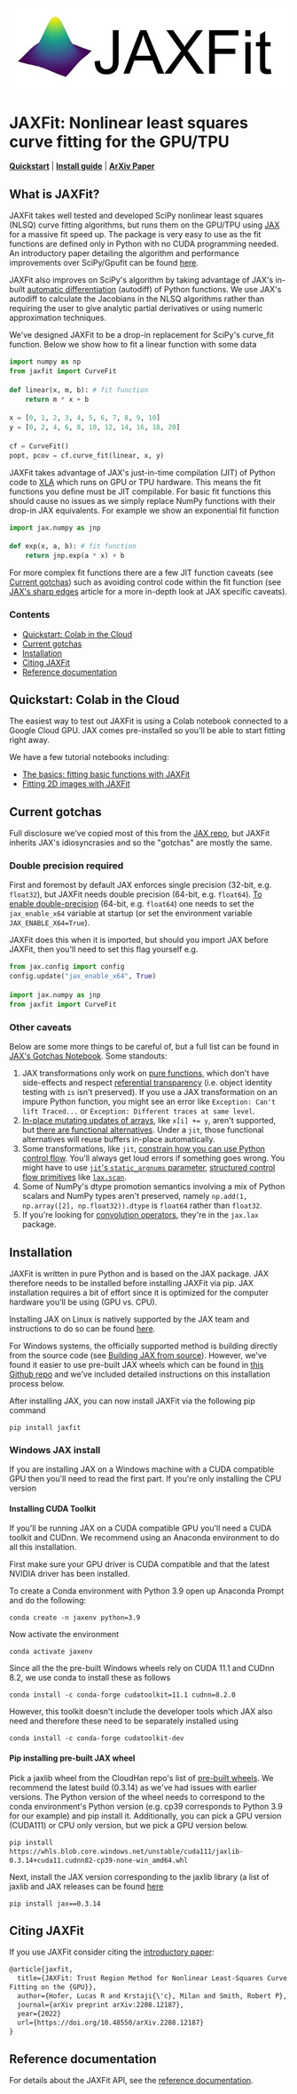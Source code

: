 <div align="center">
<img src="https://github.com/Dipolar-Quantum-Gases/jaxfit/blob/main/images/JAXFit_small.jpg" alt="logo"></img>
</div>

# JAXFit: Nonlinear least squares curve fitting for the GPU/TPU


[**Quickstart**](#quickstart-colab-in-the-cloud)
| [**Install guide**](#installation)
| [**ArXiv Paper**](https://doi.org/10.48550/arXiv.2208.12187)

<!--
| [**Reference docs**](https://youtu.be/xvFZjo5PgG0)
-->

## What is JAXFit?

JAXFit takes well tested and developed SciPy nonlinear least squares (NLSQ) curve fitting algorithms, but runs them on the GPU/TPU using [JAX](https://jax.readthedocs.io/en/latest/notebooks/quickstart.html) for a massive fit speed up. The package is very easy to use as the fit functions are defined only in Python with no CUDA programming needed. An introductory paper detailing the algorithm and performance improvements over SciPy/Gpufit can be found [here](https://doi.org/10.48550/arXiv.2208.12187).

JAXFit also improves on SciPy's algorithm by taking advantage of JAX's in-built [automatic differentiation](https://jax.readthedocs.io/en/latest/notebooks/autodiff_cookbook.html) (autodiff) of Python functions. We use JAX's autodiff to calculate the Jacobians in the NLSQ algorithms rather than requiring the user to give analytic partial derivatives or using numeric approximation techniques.


We've designed JAXFit to be a drop-in replacement for SciPy's curve_fit function. Below we show how to fit a linear function with some data

```python
import numpy as np
from jaxfit import CurveFit

def linear(x, m, b): # fit function
	return m * x + b

x = [0, 1, 2, 3, 4, 5, 6, 7, 8, 9, 10]
y = [0, 2, 4, 6, 8, 10, 12, 14, 16, 18, 20]

cf = CurveFit()
popt, pcov = cf.curve_fit(linear, x, y)
```

JAXFit takes advantage of JAX's just-in-time compilation (JIT) of Python code to [XLA](https://www.tensorflow.org/xla) which runs on GPU or TPU hardware. 
This means the fit functions you define must be JIT compilable. For basic fit functions this should cause no issues as we simply replace NumPy functions
with their drop-in JAX equivalents. For example we show an exponential fit function

```python
import jax.numpy as jnp

def exp(x, a, b): # fit function
	return jnp.exp(a * x) + b
```


For more complex fit functions there are a few JIT function caveats (see [Current gotchas](#current-gotchas)) such as avoiding control code within the fit function (see [JAX's sharp edges](https://jax.readthedocs.io/en/latest/notebooks/Common_Gotchas_in_JAX.html) 
article for a more in-depth look at JAX specific caveats).


### Contents
* [Quickstart: Colab in the Cloud](#quickstart-colab-in-the-cloud)
* [Current gotchas](#current-gotchas)
* [Installation](#installation)
* [Citing JAXFit](#citing-jax)
* [Reference documentation](#reference-documentation)

## Quickstart: Colab in the Cloud
The easiest way to test out JAXFit is using a Colab notebook connected to a Google Cloud GPU. JAX comes pre-installed so you'll be able to start fitting right away.

We have a few tutorial notebooks including:
- [The basics: fitting basic functions with JAXFit](https://colab.research.google.com/github/Dipolar-Quantum-Gases/jaxfit/blob/main/examples/JAXFit%20Quickstart.ipynb)
- [Fitting 2D images with JAXFit](https://colab.research.google.com/github/Dipolar-Quantum-Gases/jaxfit/blob/main/examples/JAXFit%202D%20Gaussian%20Demo.ipynb)

## Current gotchas

Full disclosure we've copied most of this from the [JAX repo](https://github.com/google/jax#current-gotchas), but JAXFit inherits
JAX's idiosyncrasies and so the "gotchas" are mostly the same.

### Double precision required
First and foremost by default JAX enforces single precision (32-bit, e.g. `float32`), but JAXFit needs double precision (64-bit, e.g. `float64`). [To enable
   double-precision](https://jax.readthedocs.io/en/latest/notebooks/Common_Gotchas_in_JAX.html#double-64bit-precision)
   (64-bit, e.g. `float64`) one needs to set the `jax_enable_x64` variable at
   startup (or set the environment variable `JAX_ENABLE_X64=True`). 
   
JAXFit does this when it is imported, but should you import JAX before JAXFit, then you'll need to set this flag yourself e.g.

```python
from jax.config import config
config.update("jax_enable_x64", True)

import jax.numpy as jnp
from jaxfit import CurveFit
```

### Other caveats
Below are some more things to be careful of, but a full list can be found in [JAX's Gotchas
Notebook](https://jax.readthedocs.io/en/latest/notebooks/Common_Gotchas_in_JAX.html).
Some standouts:

1. JAX transformations only work on [pure functions](https://en.wikipedia.org/wiki/Pure_function), which don't have side-effects and respect [referential transparency](https://en.wikipedia.org/wiki/Referential_transparency) (i.e. object identity testing with `is` isn't preserved). If you use a JAX transformation on an impure Python function, you might see an error like `Exception: Can't lift Traced...`  or `Exception: Different traces at same level`.
1. [In-place mutating updates of
   arrays](https://jax.readthedocs.io/en/latest/notebooks/Common_Gotchas_in_JAX.html#in-place-updates), like `x[i] += y`, aren't supported, but [there are functional alternatives](https://jax.readthedocs.io/en/latest/jax.ops.html). Under a `jit`, those functional alternatives will reuse buffers in-place automatically.
1. Some transformations, like `jit`, [constrain how you can use Python control
   flow](https://jax.readthedocs.io/en/latest/notebooks/Common_Gotchas_in_JAX.html#control-flow).
   You'll always get loud errors if something goes wrong. You might have to use
   [`jit`'s `static_argnums`
   parameter](https://jax.readthedocs.io/en/latest/jax.html#just-in-time-compilation-jit),
   [structured control flow
   primitives](https://jax.readthedocs.io/en/latest/jax.lax.html#control-flow-operators)
   like
   [`lax.scan`](https://jax.readthedocs.io/en/latest/_autosummary/jax.lax.scan.html#jax.lax.scan).
1. Some of NumPy's dtype promotion semantics involving a mix of Python scalars
   and NumPy types aren't preserved, namely `np.add(1, np.array([2],
   np.float32)).dtype` is `float64` rather than `float32`.
1. If you're looking for [convolution
   operators](https://jax.readthedocs.io/en/latest/notebooks/convolutions.html),
   they're in the `jax.lax` package.


## Installation

JAXFit is written in pure Python and is based on the JAX package. JAX therefore needs to be installed before installing JAXFit via pip. JAX installation requires 
a bit of effort since it is optimized for the computer hardware you'll be using (GPU vs. CPU). 

Installing JAX on Linux is natively supported by the JAX team and instructions
to do so can be found [here](https://github.com/google/jax#installation). 

For Windows systems, the officially supported method is building directly from the source code (see [Building JAX from source](https://jax.readthedocs.io/en/latest/developer.html#building-from-source)). However, we've found it easier to use pre-built JAX wheels which can be found in [this Github repo](https://github.com/cloudhan/jax-windows-builder) and we've included detailed instructions on this installation process below.

After installing JAX, you can now install JAXFit via the following pip command

```
pip install jaxfit
```

### Windows JAX install

If you are installing JAX on a Windows machine with a CUDA compatible GPU then you'll need to read the first part. If you're only installing the CPU version

#### Installing CUDA Toolkit
If you'll be running JAX on a CUDA compatible GPU you'll need a CUDA toolkit and CUDnn. We recommend using an Anaconda environment to do all this installation.

First make sure your GPU driver is CUDA compatible and that the latest NVIDIA driver has been installed.

To create a Conda environment with Python 3.9 open up Anaconda Prompt and do the following:

```
conda create -n jaxenv python=3.9
```

Now activate the environment

```
conda activate jaxenv
```

Since all the the pre-built Windows wheels rely on CUDA 11.1 and CUDnn 8.2, we use conda to install these as follows

```
conda install -c conda-forge cudatoolkit=11.1 cudnn=8.2.0
```

However, this toolkit doesn't include the developer tools which JAX also need and therefore these need to be separately installed using

```
conda install -c conda-forge cudatoolkit-dev
```

#### Pip installing pre-built JAX wheel

Pick a jaxlib wheel from the CloudHan repo's list of [pre-built wheels](https://whls.blob.core.windows.net/unstable/index.html). We recommend the latest build (0.3.14) as we've had issues with earlier versions. The Python version of the wheel needs to correspond to the conda environment's Python version (e.g. cp39 corresponds to Python 3.9 for our example) and pip install it. Additionally, you can pick a GPU version (CUDA111) or CPU only version, but we pick a GPU version below.

```
pip install https://whls.blob.core.windows.net/unstable/cuda111/jaxlib-0.3.14+cuda11.cudnn82-cp39-none-win_amd64.whl
```

Next, install the JAX version corresponding to the jaxlib library (a list of jaxlib and JAX releases can be found [here](https://github.com/google/jax/blob/main/CHANGELOG.md)

```
pip install jax==0.3.14
```

<!--For more detail on using these pre-built wheels please see the docs.-->


## Citing JAXFit

If you use JAXFit consider citing the [introductory paper](https://doi.org/10.48550/arXiv.2208.12187):

```
@article{jaxfit,
  title={JAXFit: Trust Region Method for Nonlinear Least-Squares Curve Fitting on the {GPU}},
  author={Hofer, Lucas R and Krstaji{\'c}, Milan and Smith, Robert P},
  journal={arXiv preprint arXiv:2208.12187},
  year={2022}
  url={https://doi.org/10.48550/arXiv.2208.12187}
}
```


## Reference documentation

For details about the JAXFit API, see the
[reference documentation](https://jax.readthedocs.io/).
